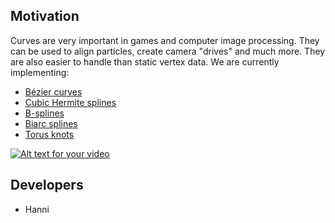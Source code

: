 ## Motivation

Curves are very important in games and computer image processing. They can be used to align particles, create camera "drives" and much more. They are also easier to handle than static vertex data.
We are currently implementing:
* [Bézier curves](http://en.wikipedia.org/wiki/B%C3%A9zier_curve)
* [Cubic Hermite splines](http://en.wikipedia.org/wiki/Cubic_Hermite_spline)
* [B-splines](http://en.wikipedia.org/wiki/B-spline)
* [Biarc splines](http://en.wikipedia.org/wiki/Biarc)
* [Torus knots](http://en.wikipedia.org/wiki/Torus_knot)

[![Alt text for your video](http://img.youtube.com/vi/zqldiZ2Sht4/0.jpg)](http://www.youtube.com/watch?v=zqldiZ2Sht4)

## Developers

* Hanni